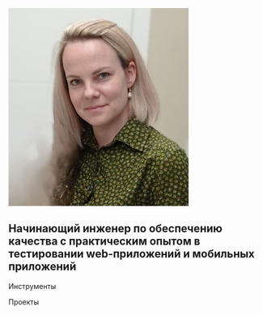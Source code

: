 ![Header](https://github.com/VeronikaPonaskova/VeronikaPonaskova/blob/main/assets/IMG_20230626_153404.jpg)

## Начинающий инженер по обеспечению качества с практическим опытом в тестировании web-приложений и мобильных приложений

Инструменты

Проекты

